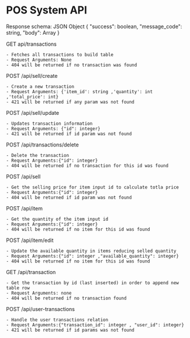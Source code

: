 # POS System API

Response schema: JSON Object { "success": boolean, "message_code": string, "body": Array }

 GET api/transactions
 
    - Fetches all transactions to build table
    - Request Arguments: None
    - 404 will be returned if no transaction was found

 POST /api/sell/create
 
    - Create a new transaction
    - Request Arguments: {'item_id': string ,'quantity': int ,'total_price': int}
    - 421 will be returned if any param was not found

 POST /api/sell/update
 
    - Updates transaction information
    - Request Arguments: {"id": integer}
    - 421 will be returned if id param was not found
    
 POST /api/transactions/delete
 
    - Delete the transaction
    - Request Arguments:{"id": integer}
    - 404 will be returned if no transaction for this id was found

 POST /api/sell
 
    - Get the selling price for item input id to calculate totla price
    - Request Arguments:{"id": integer}
    - 404 will be returned if id param was not found

 POST /api/item
 
    - Get the quantity of the item input id 
    - Request Arguments:{"id": integer}
    - 404 will be returned if no item for this id was found

 POST /api/item/edit
 
    - Update the available quantity in items reducing selled quantity
    - Request Arguments:{"id": integer ,"available_quantity": integer}
    - 404 will be returned if no item for this id was found

 GET /api/transaction
 
    - Get the transaction by id (last inserted) in order to append new table row
    - Request Arguments: none
    - 404 will be returned if no transaction found

 POST /api/user-transactions
 
    - Handle the user transactions relation
    - Request Arguments:{"transaction_id": integer , "user_id": integer}
    - 421 will be returned if id params was not found
 
